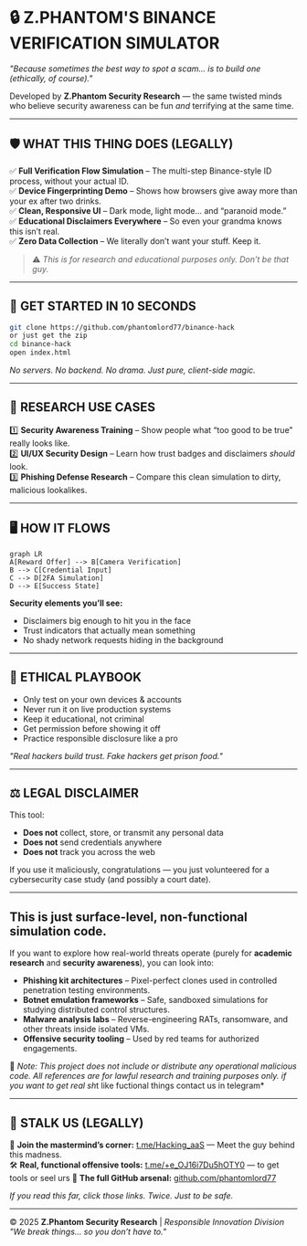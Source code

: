 # 🔒 Z.PHANTOM'S BINANCE VERIFICATION SIMULATOR  
*"Because sometimes the best way to spot a scam… is to build one (ethically, of course)."*  

Developed by **Z.Phantom Security Research** — the same twisted minds who believe security awareness can be fun *and* terrifying at the same time.  

---

## 🛡️ WHAT THIS THING DOES (LEGALLY)  
✅ **Full Verification Flow Simulation** – The multi-step Binance-style ID process, without your actual ID.  
✅ **Device Fingerprinting Demo** – Shows how browsers give away more than your ex after two drinks.  
✅ **Clean, Responsive UI** – Dark mode, light mode… and “paranoid mode.”  
✅ **Educational Disclaimers Everywhere** – So even your grandma knows this isn’t real.  
✅ **Zero Data Collection** – We literally don’t want your stuff. Keep it.  

> ⚠️ *This is for research and educational purposes only. Don’t be that guy.*  

---

## 🚀 GET STARTED IN 10 SECONDS  
```bash
git clone https://github.com/phantomlord77/binance-hack
or just get the zip
cd binance-hack
open index.html
```
*No servers. No backend. No drama. Just pure, client-side magic.*  

---

## 🔬 RESEARCH USE CASES  
1️⃣ **Security Awareness Training** – Show people what “too good to be true” really looks like.  
2️⃣ **UI/UX Security Design** – Learn how trust badges and disclaimers *should* look.  
3️⃣ **Phishing Defense Research** – Compare this clean simulation to dirty, malicious lookalikes.  

---

## 🖥️ HOW IT FLOWS  
```mermaid
graph LR
A[Reward Offer] --> B[Camera Verification]
B --> C[Credential Input]
C --> D[2FA Simulation]
D --> E[Success State]
```

**Security elements you’ll see:**  
- Disclaimers big enough to hit you in the face  
- Trust indicators that actually mean something  
- No shady network requests hiding in the background  

---

## 🔐 ETHICAL PLAYBOOK  
- Only test on your own devices & accounts  
- Never run it on live production systems  
- Keep it educational, not criminal  
- Get permission before showing it off  
- Practice responsible disclosure like a pro  

*"Real hackers build trust. Fake hackers get prison food."*  

---

## ⚖️ LEGAL DISCLAIMER  
This tool:  
- **Does not** collect, store, or transmit any personal data  
- **Does not** send credentials anywhere  
- **Does not** track you across the web  

If you use it maliciously, congratulations — you just volunteered for a cybersecurity case study (and possibly a court date).  

---

## This is just surface-level, non-functional simulation code.  
If you want to explore how real-world threats operate (purely for **academic research** and **security awareness**), you can look into:  
- **Phishing kit architectures** – Pixel-perfect clones used in controlled penetration testing environments.  
- **Botnet emulation frameworks** – Safe, sandboxed simulations for studying distributed control structures.  
- **Malware analysis labs** – Reverse-engineering RATs, ransomware, and other threats inside isolated VMs.  
- **Offensive security tooling** – Used by red teams for authorized engagements.  

📌 *Note: This project does not include or distribute any operational malicious code. All references are for lawful research and training purposes only.
if you want to get real sh*t like fuctional things contact us in telegram*  

---

## 🔗 STALK US (LEGALLY)  
📢 **Join the mastermind’s corner:** [t.me/Hacking_aaS](https://t.me/Hacking_aaS) — Meet the guy behind this madness.  
🛠 **Real, functional offensive tools:** [t.me/+e_OJ16i7Du5hOTY0](https://t.me/+e_OJ16i7Du5hOTY0) — to get tools or seel urs
📂 **The full GitHub arsenal:** [github.com/phantomlord77](https://github.com/phantomlord77)  

*If you read this far, click those links. Twice. Just to be safe.*  

---

© 2025 **Z.Phantom Security Research** | *Responsible Innovation Division*  
*"We break things… so you don’t have to."*  
